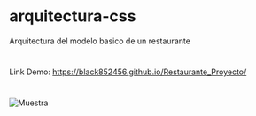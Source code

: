 # arquitectura-css
Arquitectura del modelo basico de un restaurante
#
Link Demo: https://black852456.github.io/Restaurante_Proyecto/
#

![Muestra](https://user-images.githubusercontent.com/82356629/176064979-4bf6d4e0-84a9-4f16-8961-1e29b3af3d69.PNG)


